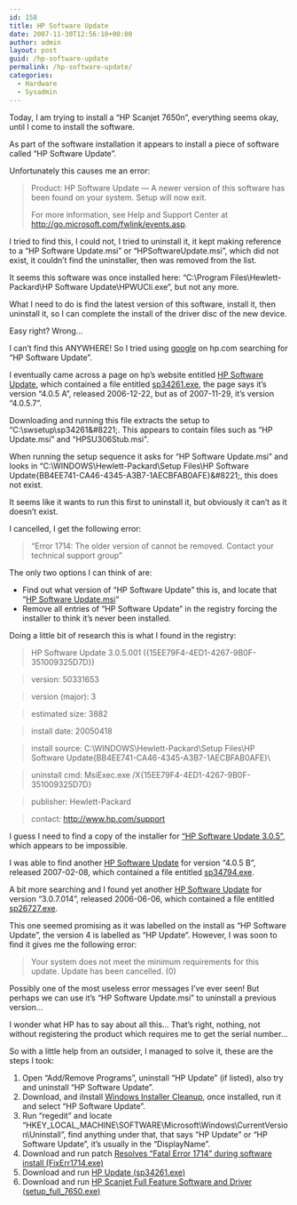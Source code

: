 ```yaml
---
id: 158
title: HP Software Update
date: 2007-11-30T12:56:10+00:00
author: admin
layout: post
guid: /hp-software-update
permalink: /hp-software-update/
categories:
  - Hardware
  - Sysadmin
---
```

<p class="lead">
  Today, I am trying to install a &#8220;HP Scanjet 7650n&#8221;, everything seems okay, until I come to install the software.
</p>

As part of the software installation it appears to install a piece of software called &#8220;HP Software Update&#8221;.

Unfortunately this causes me an error:

> Product: HP Software Update &#8212; A newer version of this software has been found on your system. Setup will now exit.
> 
> For more information, see Help and Support Center at http://go.microsoft.com/fwlink/events.asp.

<!--more-->I tried to find this, I could not, I tried to uninstall it, it kept making reference to a &#8220;HP Software Update.msi&#8221; or &#8220;HPSoftwareUpdate.msi&#8221;, which did not exist, it couldn&#8217;t find the uninstaller, then was removed from the list.

It seems this software was once installed here: &#8220;C:\Program Files\Hewlett-Packard\HP Software Update\HPWUCli.exe&#8221;, but not any more.

What I need to do is find the latest version of this software, install it, then uninstall it, so I can complete the install of the driver disc of the new device.

Easy right? Wrong&#8230;

I can&#8217;t find this ANYWHERE! So I tried using [google](http://www.google.co.uk/search?q=site%3Ahp.com+%2B%22HP+Software+Update%22) on hp.com searching for &#8220;HP Software Update&#8221;.

I eventually came across a page on hp&#8217;s website entitled [HP Software Update](http://h10025.www1.hp.com/ewfrf/wc/genericSoftwareDownloadIndex?cc=us&dlc=en&lc=en&softwareitem=ob-46074-1&jumpid=reg_R1002_USEN), which contained a file entitled [sp34261.exe](ftp://ftp.hp.com/pub/softpaq/sp34001-34500/sp34261.exe), the page says it&#8217;s version &#8220;4.0.5 A&#8221;, released 2006-12-22, but as of 2007-11-29, it&#8217;s version &#8220;4.0.5.7&#8221;.

Downloading and running this file extracts the setup to &#8220;C:\swsetup\sp34261\&#8221;. This appears to contain files such as &#8220;HP Update.msi&#8221; and &#8220;HPSU306Stub.msi&#8221;.

When running the setup sequence it asks for &#8220;HP Software Update.msi&#8221; and looks in &#8220;C:\WINDOWS\Hewlett-Packard\Setup Files\HP Software Update\{BB4EE741-CA46-4345-A3B7-1AECBFAB0AFE}\&#8221;, this does not exist.

It seems like it wants to run this first to uninstall it, but obviously it can&#8217;t as it doesn&#8217;t exist.

I cancelled, I get the following error:

> &#8220;Error 1714: The older version of cannot be removed. Contact your technical support group&#8221;

The only two options I can think of are:

  * Find out what version of &#8220;HP Software Update&#8221; this is, and locate that &#8220;[HP Software Update.msi](http://www.google.com/search?q=%22HP+Software+Update.msi%22)&#8220;
  * Remove all entries of &#8220;HP Software Update&#8221; in the registry forcing the installer to think it&#8217;s never been installed.

Doing a little bit of research this is what I found in the registry:

> HP Software Update 3.0.5.001 ({15EE79F4-4ED1-4267-9B0F-351009325D7D})
  
> version: 50331653
  
> version (major): 3
  
> estimated size: 3882
  
> install date: 20050418
  
> install source: C:\WINDOWS\Hewlett-Packard\Setup Files\HP Software Update\{BB4EE741-CA46-4345-A3B7-1AECBFAB0AFE}\
  
> uninstall cmd: MsiExec.exe /X{15EE79F4-4ED1-4267-9B0F-351009325D7D}
  
> publisher: Hewlett-Packard
  
> contact: <a href="http://www.hp.com/support" target="_blank">http://www.hp.com/support</a>

I guess I need to find a copy of the installer for [&#8220;HP Software Update 3.0.5&#8221;](http://www.google.com/search?q=%22HP+Software+Update+3.0.5%22), which appears to be impossible.

I was able to find another [HP Software Update](http://h10025.www1.hp.com/ewfrf/wc/genericSoftwareDownloadIndex?cc=us&dlc=en&lcen&softwareitem=ob-46755-2&jumpid=reg_R1002_USEN) for version &#8220;4.0.5 B&#8221;, released 2007-02-08, which contained a file entitled [sp34794.exe](ftp://ftp.hp.com/pub/softpaq/sp34501-35000/sp34794.exe).

A bit more searching and I found yet another [HP Software Update](http://h10025.www1.hp.com/ewfrf/wc/genericSoftwareDownloadIndex?lc=en&cc=us&softwareitem=pv-40756-1&dlc=en&lang=en) for version &#8220;3.0.7.014&#8221;, released 2006-06-06, which contained a file entitled [sp26727.exe](ftp://ftp.hp.com/pub/softlib/software7/COL15288/pv-40756-1/sp26727.exe).

This one seemed promising as it was labelled on the install as &#8220;HP Software Update&#8221;, the version 4 is labelled as &#8220;HP Update&#8221;. However, I was soon to find it gives me the following error:

> Your system does not meet the minimum requirements for this update. Update has been cancelled. (0)

Possibly one of the most useless error messages I&#8217;ve ever seen! But perhaps we can use it&#8217;s &#8220;HP Software Update.msi&#8221; to uninstall a previous version&#8230;

I wonder what HP has to say about all this&#8230; That&#8217;s right, nothing, not without registering the product which requires me to get the serial number&#8230;

So with a little help from an outsider, I managed to solve it, these are the steps I took:

  1. <span class="Text">Open &#8220;Add/Remove Programs&#8221;, uninstall &#8220;HP Update&#8221; (if listed), also try and uninstall &#8220;HP Software Update&#8221;.</span>
  2. Download, and iInstall [Windows Installer Cleanup](http://download.microsoft.com/download/e/9/d/e9d80355-7ab4-45b8-80e8-983a48d5), once installed, run it and select <span class="Text">&#8220;HP Software Update&#8221;.</span>
  3. <span class="Text">Run &#8220;regedit&#8221; and locate </span>&#8220;HKEY\_LOCAL\_MACHINE\SOFTWARE\Microsoft\Windows\CurrentVersion\Uninstall&#8221;, find anything under that, that says &#8220;HP Update&#8221; or &#8220;HP Software Update&#8221;, it&#8217;s usually in the &#8220;DisplayName&#8221;.
  4. Download and run patch [Resolves &#8220;Fatal Error 1714&#8221; during software install (FixErr1714.exe)](http://h10025.www1.hp.com/ewfrf/wc/genericSoftwareDownloadIndex?cc=us&dlc=en&lc=en&softwareitem=oj-26831-1&jumpid=reg_R1002_USEN)<span class="Text"></span>
  5. <span class="Text">Download and run </span>[HP Update (sp34261.exe)](ftp://ftp.hp.com/pub/softpaq/sp34001-34500/sp34261.exe)
  6. Download and run [HP Scanjet Full Feature Software and Driver (setup\_full\_7650.exe)](http://h20000.www2.hp.com/bizsupport/TechSupport/SoftwareIndex.jsp?lang=en&cc=us&prodNameId=1117450&prodTypeId=15179&prodSeriesId=1117353&swLang=8&taskId=135&swEnvOID=228)